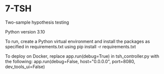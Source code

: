 # 7-TSH
Two-sample hypothesis testing

Python version 3.10

To run, create a Python virtual environment and install the packages as specified in requirements.txt using pip install -r requirements.txt

To deploy on Docker, replace app.run(debug=True) in tsh_controller.py with the following:
app.run(debug=False, host="0.0.0.0", port=8080, dev_tools_ui=False)